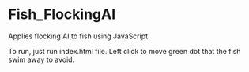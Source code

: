 # Fish_FlockingAI
Applies flocking AI to fish using JavaScript

To run, just run index.html file.
Left click to move green dot that the fish swim away to avoid.

